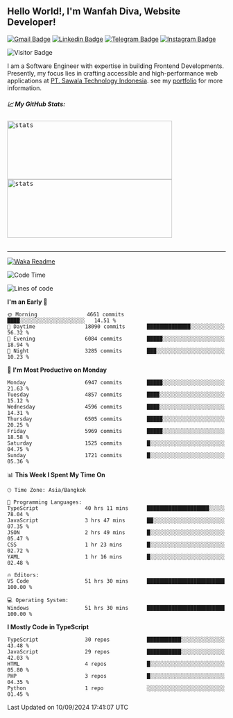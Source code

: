 ## Hello World!, I'm Wanfah Diva, Website Developer!

[![Gmail Badge](https://img.shields.io/badge/-Gmail-white?style=plastic&logo=Gmail&link=mailto:aditputrafirmansyah@gmail.com)](mailto:wanfahdivaa@gmail.com)
[![Linkedin Badge](https://img.shields.io/badge/-LinkedIn-blue?style=plastic&logo=Linkedin&link=https://www.linkedin.com/in/aditputrafirmansyah/)](https://www.linkedin.com/in/wanfahdiva/)
[![Telegram Badge](https://img.shields.io/badge/-Telegram-blue?style=plastic&logo=telegram&link=https://t.me/Adithya_13)](https://t.me/wanfahdiva)
[![Instagram Badge](https://img.shields.io/badge/-Instagram-white?style=plastic&logo=instagram&link=https://www.instagram.com/adithya_firmansyahputra/)](https://www.instagram.com/wnfhdva/)

![Visitor Badge](https://visitor-badge.laobi.icu/badge?page_id=wanfahdiva.wanfahdiva)

<p>
I am a Software Engineer with expertise in building Frontend Developments.
Presently, my focus lies in crafting accessible and high-performance web applications at  <a href="https://sawala/tech" target="_blank">PT. Sawala Technology Indonesia</a>. see my <a href="http://wanfahdiva-com.vercel.app/" target="_blank">portfolio</a> for more information.
</p>

<h5 align="left">
  
📈 **My GitHub Stats:**

</h5>

<div align="left">
<kbd>
    <img height="135em" width="380em" alt="stats" src="https://github-readme-streak-stats.herokuapp.com?user=wanfahdiva&theme=tokyonight_duo&hide_border=true&dates=27DDC9" />
</kbd>
<kbd>
    <img height="135em" width="380em" alt="stats" src="https://github-readme-activity-graph.vercel.app/graph?username=wanfahdiva&theme=react&hide_title=true"></kbd>
</div>

<br />

---

[![Waka Readme](https://github.com/wanfahdiva/wanfahdiva/actions/workflows/waka.yml/badge.svg)](https://github.com/wanfahdiva/wanfahdiva/actions/workflows/waka.yml)

<!--START_SECTION:waka-->
![Code Time](http://img.shields.io/badge/Code%20Time-1%2C077%20hrs%2012%20mins-blue)

![Lines of code](https://img.shields.io/badge/From%20Hello%20World%20I%27ve%20Written-19.8%20million%20lines%20of%20code-blue)

**I'm an Early 🐤** 

```text
🌞 Morning                4661 commits        ████░░░░░░░░░░░░░░░░░░░░░   14.51 % 
🌆 Daytime                18090 commits       ██████████████░░░░░░░░░░░   56.32 % 
🌃 Evening                6084 commits        █████░░░░░░░░░░░░░░░░░░░░   18.94 % 
🌙 Night                  3285 commits        ███░░░░░░░░░░░░░░░░░░░░░░   10.23 % 
```
📅 **I'm Most Productive on Monday** 

```text
Monday                   6947 commits        █████░░░░░░░░░░░░░░░░░░░░   21.63 % 
Tuesday                  4857 commits        ████░░░░░░░░░░░░░░░░░░░░░   15.12 % 
Wednesday                4596 commits        ████░░░░░░░░░░░░░░░░░░░░░   14.31 % 
Thursday                 6505 commits        █████░░░░░░░░░░░░░░░░░░░░   20.25 % 
Friday                   5969 commits        █████░░░░░░░░░░░░░░░░░░░░   18.58 % 
Saturday                 1525 commits        █░░░░░░░░░░░░░░░░░░░░░░░░   04.75 % 
Sunday                   1721 commits        █░░░░░░░░░░░░░░░░░░░░░░░░   05.36 % 
```


📊 **This Week I Spent My Time On** 

```text
🕑︎ Time Zone: Asia/Bangkok

💬 Programming Languages: 
TypeScript               40 hrs 11 mins      ████████████████████░░░░░   78.04 % 
JavaScript               3 hrs 47 mins       ██░░░░░░░░░░░░░░░░░░░░░░░   07.35 % 
JSON                     2 hrs 49 mins       █░░░░░░░░░░░░░░░░░░░░░░░░   05.47 % 
CSS                      1 hr 23 mins        █░░░░░░░░░░░░░░░░░░░░░░░░   02.72 % 
YAML                     1 hr 16 mins        █░░░░░░░░░░░░░░░░░░░░░░░░   02.48 % 

🔥 Editors: 
VS Code                  51 hrs 30 mins      █████████████████████████   100.00 % 

💻 Operating System: 
Windows                  51 hrs 30 mins      █████████████████████████   100.00 % 
```

**I Mostly Code in TypeScript** 

```text
TypeScript               30 repos            ███████████░░░░░░░░░░░░░░   43.48 % 
JavaScript               29 repos            ███████████░░░░░░░░░░░░░░   42.03 % 
HTML                     4 repos             █░░░░░░░░░░░░░░░░░░░░░░░░   05.80 % 
PHP                      3 repos             █░░░░░░░░░░░░░░░░░░░░░░░░   04.35 % 
Python                   1 repo              ░░░░░░░░░░░░░░░░░░░░░░░░░   01.45 % 
```




 Last Updated on 10/09/2024 17:41:07 UTC
<!--END_SECTION:waka-->
